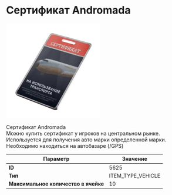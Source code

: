 # Сертификат Andromada

![Item Image](../img/5625.webp?raw=true)

Сертификат Andromada<br>Можно купить сертификат у игроков на центральном рынке.<br>Используется для получения авто марки определенной марки.<br>Необходимо находиться на автобазаре (/GPS)


| Параметр | Значение |
|----------|----------|
| **ID** | 5625 |
| **Тип** | ITEM_TYPE_VEHICLE |
| **Максимальное количество в ячейке** | 10 |

